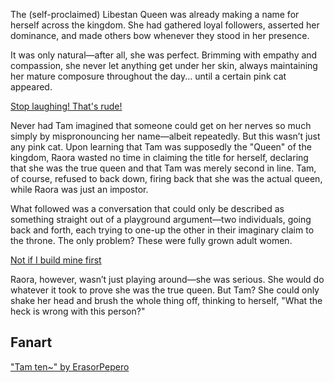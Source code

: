 <!-- title: Say My Name -->

The (self-proclaimed) Libestan Queen was already making a name for herself across the kingdom. She had gathered loyal followers, asserted her dominance, and made others bow whenever they stood in her presence.

It was only natural—after all, she was perfect. Brimming with empathy and compassion, she never let anything get under her skin, always maintaining her mature composure throughout the day... until a certain pink cat appeared.

[Stop laughing! That's rude!](#embed:https://www.youtube.com/live/zgioohaY0m4?feature=shared&t=12506)

Never had Tam imagined that someone could get on her nerves so much simply by mispronouncing her name—albeit repeatedly. But this wasn’t just any pink cat. Upon learning that Tam was supposedly the "Queen" of the kingdom, Raora wasted no time in claiming the title for herself, declaring that she was the true queen and that Tam was merely second in line. Tam, of course, refused to back down, firing back that she was the actual queen, while Raora was just an impostor.

What followed was a conversation that could only be described as something straight out of a playground argument—two individuals, going back and forth, each trying to one-up the other in their imaginary claim to the throne. The only problem? These were fully grown adult women.

[Not if I build mine first](#embed:https://www.youtube.com/live/8ybUOw9NhMc?feature=shared&t=13146)

Raora, however, wasn’t just playing around—she was serious. She would do whatever it took to prove she was the true queen. But Tam? She could only shake her head and brush the whole thing off, thinking to herself, "What the heck is wrong with this person?"

## Fanart

["Tam ten~" by ErasorPepero](https://x.com/erasopepero232/status/1830564734657331247)